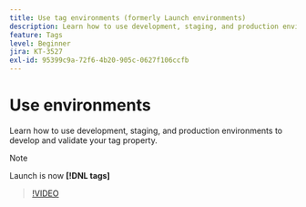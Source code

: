 ```yaml
---
title: Use tag environments (formerly Launch environments)
description: Learn how to use development, staging, and production environments to develop and validate your tag property.
feature: Tags
level: Beginner
jira: KT-3527
exl-id: 95399c9a-72f6-4b20-905c-0627f106ccfb
---
```

# Use environments

Learn how to use development, staging, and production environments to develop and validate your tag property.

>[!NOTE]
>
> Launch is now **[!DNL tags]**

>[!VIDEO](https://video.tv.adobe.com/v/28729/?quality=12&learn=on)
